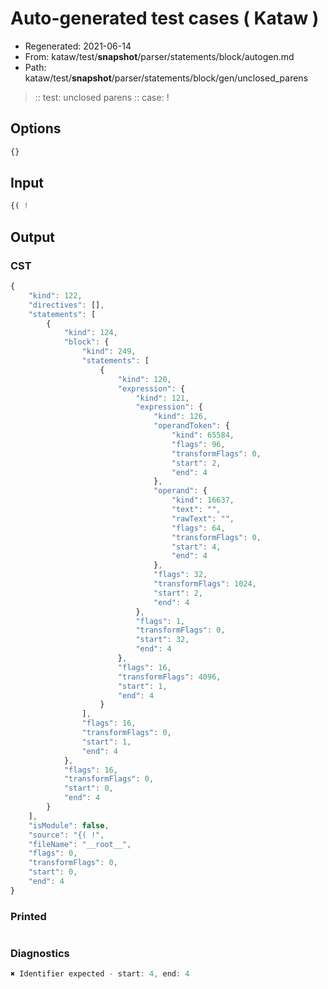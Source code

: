# Auto-generated test cases ( Kataw )
- Regenerated: 2021-06-14
- From: kataw/test/__snapshot__/parser/statements/block/autogen.md
- Path: kataw/test/__snapshot__/parser/statements/block/gen/unclosed_parens
> :: test: unclosed parens
> :: case: !
## Options

`````js
{}
`````
## Input

`````js
{( !
`````
## Output

### CST

```javascript
{
    "kind": 122,
    "directives": [],
    "statements": [
        {
            "kind": 124,
            "block": {
                "kind": 249,
                "statements": [
                    {
                        "kind": 120,
                        "expression": {
                            "kind": 121,
                            "expression": {
                                "kind": 126,
                                "operandToken": {
                                    "kind": 65584,
                                    "flags": 96,
                                    "transformFlags": 0,
                                    "start": 2,
                                    "end": 4
                                },
                                "operand": {
                                    "kind": 16637,
                                    "text": "",
                                    "rawText": "",
                                    "flags": 64,
                                    "transformFlags": 0,
                                    "start": 4,
                                    "end": 4
                                },
                                "flags": 32,
                                "transformFlags": 1024,
                                "start": 2,
                                "end": 4
                            },
                            "flags": 1,
                            "transformFlags": 0,
                            "start": 32,
                            "end": 4
                        },
                        "flags": 16,
                        "transformFlags": 4096,
                        "start": 1,
                        "end": 4
                    }
                ],
                "flags": 16,
                "transformFlags": 0,
                "start": 1,
                "end": 4
            },
            "flags": 16,
            "transformFlags": 0,
            "start": 0,
            "end": 4
        }
    ],
    "isModule": false,
    "source": "{( !",
    "fileName": "__root__",
    "flags": 0,
    "transformFlags": 0,
    "start": 0,
    "end": 4
}
```

### Printed

```javascript

```

### Diagnostics

```javascript
✖ Identifier expected - start: 4, end: 4

```

